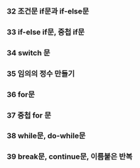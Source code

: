 ### 32 조건문 if문과 if-else문


### 33 if-else if문, 중첩 if문


### 34 switch 문


### 35 임의의 정수 만들기


### 36 for문


### 37 중첩 for 문


### 38 while문, do-while문


### 39 break문, continue문, 이름붙은 반복


